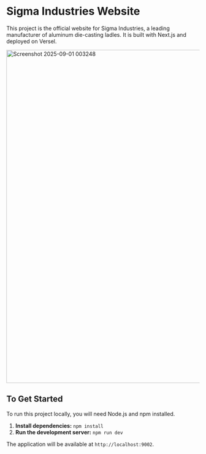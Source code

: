 # Sigma Industries Website

This project is the official website for Sigma Industries, a leading manufacturer of aluminum die-casting ladles. It is built with Next.js and deployed on Versel.

<img width="1896" height="870" alt="Screenshot 2025-09-01 003248" src="https://github.com/user-attachments/assets/f53cbcc2-5134-4a6d-b2b6-31508e56d615" />

## To Get Started

To run this project locally, you will need Node.js and npm installed.

1. **Install dependencies:** `npm install`
2. **Run the development server:** `npm run dev`

The application will be available at `http://localhost:9002`.
